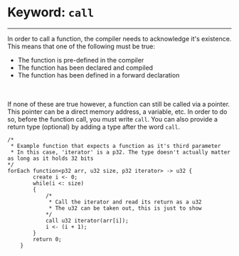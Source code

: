 # Keyword: `call`

---

In order to call a function, the compiler needs to acknowledge it's existence. This means that one of the following must be true:  
* The function is pre-defined in the compiler
* The function has been declared and compiled
* The function has been defined in a forward declaration  
<br><br>

If none of these are true however, a function can still be called via a pointer. This pointer can be a direct memory address, a variable, etc. In order to do so, before the function call, you must write `call`. You can also provide a return type (optional) by adding a type after the word `call`.
```
/* 
 * Example function that expects a function as it's third parameter
 * In this case, 'iterator' is a p32. The type doesn't actually matter as long as it holds 32 bits
*/
forEach function<p32 arr, u32 size, p32 iterator> -> u32 {
        create i <- 0;
        while(i <: size)
        {
            /* 
             * Call the iterator and read its return as a u32 
             * The u32 can be taken out, this is just to show
            */
            call u32 iterator(arr[i]);
            i <- (i + 1);
        }
        return 0;
    }
```